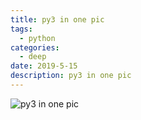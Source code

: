 ```yaml
---
title: py3 in one pic
tags:
  - python
categories:
  - deep
date: 2019-5-15
description: py3 in one pic
---
```

![py3 in one pic](https://vissssa-imgs-1252712312.cos.ap-shanghai.myqcloud.com/pics/py3%20in%20one%20pic.png)
